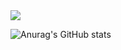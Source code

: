 <img align="center" src="https://github-readme-stats.vercel.app/api/top-langs/?username=Mahdi-Farahani&theme=dracula" />

![Anurag's GitHub stats](https://github-readme-stats.vercel.app/api?username=Mahdi-Farahani&show_icons=true&theme=radical)



